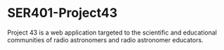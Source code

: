 # SER401-Project43
Project 43 is a web application targeted to the scientific and educational communities of radio astronomers and radio astronomer educators.
